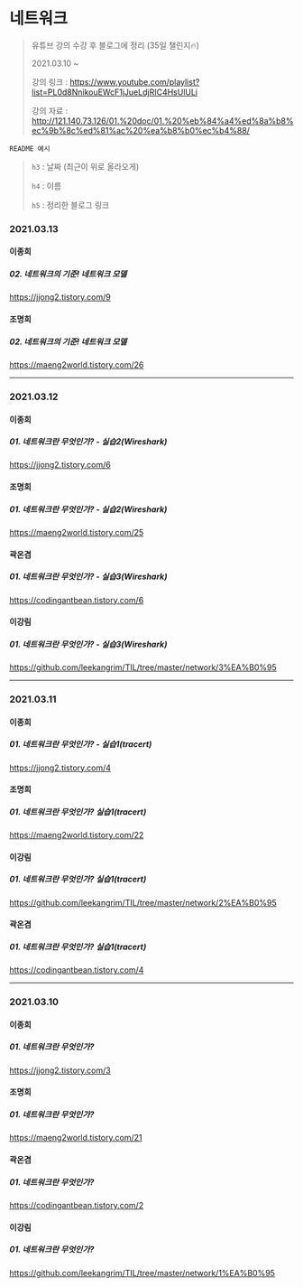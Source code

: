 # 네트워크

> 유튜브 강의 수강 후 블로그에 정리 (35일 챌린지🔥)
>
> 2021.03.10 ~
>
> 강의 링크 : https://www.youtube.com/playlist?list=PL0d8NnikouEWcF1jJueLdjRIC4HsUlULi
>
> 강의 자료 : http://121.140.73.126/01.%20doc/01.%20%eb%84%a4%ed%8a%b8%ec%9b%8c%ed%81%ac%20%ea%b8%b0%ec%b4%88/



`README 예시` 

> `h3` : 날짜 (최근이 위로 올라오게)
>
>  `h4` : 이름
>
>  `h5` : 정리한 블로그 링크



### 2021.03.13

#### 이종희

##### 02. 네트워크의 기준! 네트워크 모델

https://jjong2.tistory.com/9



#### 조명희

##### 02. 네트워크의 기준! 네트워크 모델

https://maeng2world.tistory.com/26

---



### 2021.03.12

#### 이종희

##### 01. 네트워크란 무엇인가? - 실습2(Wireshark)

https://jjong2.tistory.com/6



#### 조명희

##### 01. 네트워크란 무엇인가? - 실습2(Wireshark)

https://maeng2world.tistory.com/25



#### 곽온겸

##### 01. 네트워크란 무엇인가? - 실습3(Wireshark)

https://codingantbean.tistory.com/6



#### 이강림

##### 01. 네트워크란 무엇인가? - 실습3(Wireshark)

https://github.com/leekangrim/TIL/tree/master/network/3%EA%B0%95

---




### 2021.03.11

#### 이종희

##### 01. 네트워크란 무엇인가? - 실습1(tracert)

https://jjong2.tistory.com/4

#### 조명희

##### 01. 네트워크란 무엇인가? 실습1(tracert)

https://maeng2world.tistory.com/22

#### 이강림

##### 01. 네트워크란 무엇인가? 실습1(tracert)

https://github.com/leekangrim/TIL/tree/master/network/2%EA%B0%95

#### 곽온겸

##### 01. 네트워크란 무엇인가? 실습1(tracert)

https://codingantbean.tistory.com/4



---



### 2021.03.10

#### 이종희
##### 01. 네트워크란 무엇인가? 

https://jjong2.tistory.com/3


#### 조명희
##### 01. 네트워크란 무엇인가?

https://maeng2world.tistory.com/21


#### 곽온겸

##### 01. 네트워크란 무엇인가?

https://codingantbean.tistory.com/2

#### 이강림

##### 01. 네트워크란 무엇인가?

https://github.com/leekangrim/TIL/tree/master/network/1%EA%B0%95

